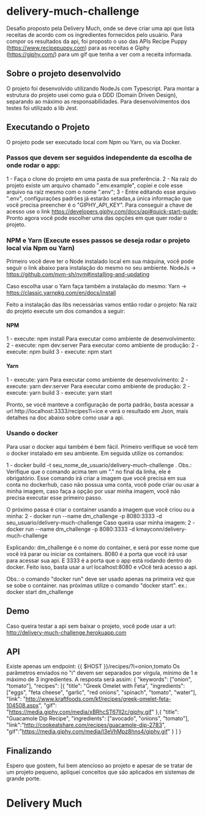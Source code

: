 # delivery-much-challenge
Desafio proposto pela Delivery Much, onde se deve criar uma api que lista receitas de acordo com os ingredientes fornecidos pelo usuário.
Para compor os resultados da api, foi proposto o uso das APIs Recipe Puppy (https://www.recipepuppy.com) para as receitas e Giphy (https://giphy.com/) para um gif que tenha a ver com a receita informada.

## Sobre o projeto desenvolvido
O projeto foi desenvolvido utilizando NodeJs com Typescript.
Para montar a estrutura do projeto usei como guia o DDD (Domain Driven Design), separando ao máximo as responsabilidades.
Para desenvolvimentos dos testes foi utilizado a lib Jest.

## Executando o Projeto
O projeto pode ser executado local com Npm ou Yarn, ou via Docker.

### Passos que devem ser seguidos independente da escolha de onde rodar o app:
  1 - Faça o clone do projeto em uma pasta de sua preferência. 
  2 - Na raiz do projeto existe um arquivo chamado ".env.example", copiei e cole esse arquivo na raíz mesmo com o nome ".env";
  3 - Entre editando esse arquivo ".env", configurações padrões já estarão setadas,a única informação que você precisa preencher é o "GIPHY_API_KEY". Para conseguir a chave de acesso use o link https://developers.giphy.com/docs/api#quick-start-guide;
Pronto agora você pode escolher uma das opções em que quer rodar o projeto.

### NPM e Yarn (Execute esses passos se deseja rodar o projeto local via Npm ou Yarn)
Primeiro você deve ter o Node instalado local em sua máquina, você pode seguir o link abaixo para instalação do mesmo no seu ambiente.
NodeJs -> https://github.com/nvm-sh/nvm#installing-and-updating

Caso escolha usar o Yarn faça também a instalação do mesmo:
Yarn -> https://classic.yarnpkg.com/en/docs/install

Feito a instalação das libs necessárias vamos então rodar o projeto:
Na raíz do projeto execute um dos comandos a seguir:

#### NPM
  1 - execute: npm install
  Para executar como ambiente de desenvolvimento:
  2 - execute: npm dev:server
  Para executar como ambiente de produção:
  2 - execute: npm build
  3 - execute: npm start

#### Yarn
  1 - execute: yarn
  Para executar como ambiente de desenvolvimento:
  2 - execute: yarn dev:server
  Para executar como ambiente de produção:
  2 - execute: yarn build
  3 - execute: yarn start
 
Pronto, se você manteve a configuração de porta padrão, basta acessar a url http://localhost:3333/recipes?i=ice e verá o resultado em Json, mais detalhes na doc abaixo sobre como usar a api.

### Usando o docker
Para usar o docker aqui também é bem fácil. Primeiro verifique se você tem o docker instalado em seu ambiente. Em seguida utilize os comandos:

1 - docker build -t seu_nome_de_usuario/delivery-much-challenge .
Obs.: Verifique que o comando acima tem um "." no final da linha, ele é obrigatório.
Esse comando irá criar a imagem que você precisa em sua conta no dockerhub, caso não possua uma conta, você pode criar ou usar a minha imagem, caso faça a opção por usar minha imagem, você não precisa executar esse primeiro passo.

O próximo passa é criar o container usando a imagem que você criou ou a minha: 
2 - docker run --name dm_challenge -p 8080:3333 -d seu_usuario/delivery-much-challenge
Caso queira usar minha imagem: 
2 - docker run --name dm_challenge -p 8080:3333 -d kmayconn/delivery-much-challenge

Explicando: dm_challenge é o nome do container, e será por esse nome que você irá parar ou iniciar os containers. 8080 é a porta que você irá usar para acessar sua api. E 3333 é a porta que o app está rodando dentro do docker.
Feito isso, basta usar a url localhost:8080 e vOcê terá acesso a api.

Obs.: o comando "docker run" deve ser usado apenas na primeira vez que se sobe o container. nas próximas utilize o comando "docker start".
ex.: docker start dm_challenge

## Demo
Caso queira testar a api sem baixar o projeto, você pode usar a url: 
http://delivery-much-challenge.herokuapp.com

## API
Existe apenas um endpoint:
{{ $HOST }}/recipes/?i=onion,tomato
Os parâmetros enviados no "i" devem ser separados por vírgula, mínimo de 1 e máximo de 3 ingredientes.
A resposta será assim: 
{
	"keywords": ["onion", "tomato"],
	"recipes": [{
		"title": "Greek Omelet with Feta",
		"ingredients": ["eggs", "feta cheese", "garlic", "red onions", "spinach", "tomato", "water"],
		"link": "http://www.kraftfoods.com/kf/recipes/greek-omelet-feta-104508.aspx",
		"gif": "https://media.giphy.com/media/xBRhcST67lI2c/giphy.gif"
	   },{
		"title": "Guacamole Dip Recipe",
		"ingredients": ["avocado", "onions", "tomato"],
		"link":"http://cookeatshare.com/recipes/guacamole-dip-2783",
		"gif":"https://media.giphy.com/media/I3eVhMpz8hns4/giphy.gif"
	   }
	]
}

## Finalizando

Espero que gostem, fui bem atencioso ao projeto e apesar de se tratar de um projeto pequeno, apliquei conceitos que são aplicados em sistemas de grande porte.

# Delivery Much



